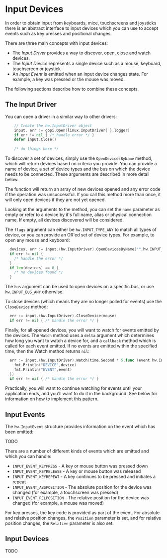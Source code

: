 
# Input Devices

In order to obtain input from keyboards, mice, touchscreens and joysticks
there is an abstract interface to input devices which you can use to accept
events such as key presses and positional changes.

There are three main concepts with input devices:

  * The _Input Driver_ provides a way to discover, open, close and watch devices.
  * The _Input Device_ represents a single device such as a mouse, keyboard,
    touchscreen or joystick
  * An _Input Event_ is emitted when an input device changes state. For example,
    a key was pressed or the mouse was moved.
	
The following sections describe how to combine these concepts.

## The Input Driver

You can open a driver in a similar way to other drivers:

```go
	// Create the hw.InputDriver object
    input, err := gopi.Open(linux.InputDriver{ },logger)
	if err != nil { /* handle error */ }
	defer input.Close()
	
	/* do things here */
```

To discover a set of devices, simply use the `OpenDevicesByName` method, which
will return devices based on criteria you provide. You can provide a name of
device, a set of device types and the bus on which the device needs to be
connected. These arguments are described in more detail below.

The function will return an array of new devices opened and any error code if the
operation was unsuccessful. If you call this method more than once, it will only
open devices if they are not yet opened.

Looking at the arguments to the method, you can set the `name` parameter as
empty or refer to a device by it's full name, alias or physical connection
name. If empty, all devices discovered will be considered.

The `flags` argument can either be `hw.INPUT_TYPE_ANY` to match all types of
device, or you can provide an OR'ed set of device types. For example, to open
any mouse and keyboard:

```go
  devices, err := input.(hw.InputDriver).OpenDevicesByName("",hw.INPUT_TYPE_MOUSE | hw.INPUT_TYPE_KEYBOARD,hw.INPUT_BUS_ANY)
  if err != nil {
	/* handle the error */
  }
  if len(devices) == 0 {
    /* no devices found */
  }
```

The `bus` argument can be used to open devices on a specific bus, or use
`hw.INPUT_BUS_ANY` otherwise.

To close devices (which means they are no longer polled for events) use the
`CloseDevice` method:

```go
  err := input.(hw.InputDriver).CloseDevice(mouse)
  if err != nil { /* handle the error */ }
```

Finally, for all opened devices, you will want to watch for events emitted by
the devices. The `Watch` method uses a `delta` argument which determines how
long you want to watch a device for, and a `callback` method which is called
for each event emitted. If no events are emitted within the specified time, then
the Watch method returns `nil`:

```go
  err := input.(hw.InputDriver).Watch(time.Second * 5,func (event hw.InputEvent,device hw.InputDevice) {
	fmt.Println("DEVICE",device)
	fmt.Println("EVENT",event)
  })
  if err != nil { /* handle the error */ }
```

Practically, you will want to continue watching for events until your application
ends, and you'll want to do it in the background. See below for information on
how to implement this pattern.

## Input Events

The `hw.InputEvent` structure provides information on the event which has been
emitted:

  TODO

There are a number of different kinds of events which are emitted and which
you can handle:

  * `INPUT_EVENT_KEYPRESS` - A key or mouse button was pressed down
  * `INPUT_EVENT_KEYRELEASE` - A key or mouse button was released
  * `INPUT_EVENT_KEYREPEAT` - A key continues to be pressed and initiates a repeat
  * `INPUT_EVENT_ABSPOSITION` - The absolute position for the device was changed (for example, a touchscreen was pressed)
  * `INPUT_EVENT_RELPOSITION` - The relative position for the device was changed (for example, a mouse was moved)

For key presses, the key code is provided as part of the event. For
absolute and relative position changes, the `Position` parameter is set, and
for relative position changes, the `Relative` parameter is also set.

## Input Devices

TODO



